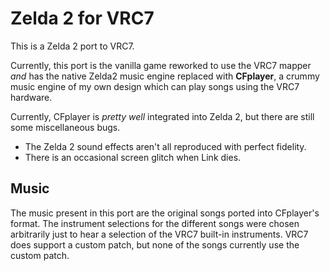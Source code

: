 # Zelda 2 for VRC7

This is a Zelda 2 port to VRC7.

Currently, this port is the vanilla game reworked to use the VRC7 mapper
_and_ has the native Zelda2 music engine replaced with **CFplayer**, a
crummy music engine of my own design which can play songs using the VRC7
hardware.

Currently, CFplayer is _pretty well_ integrated into Zelda 2, but there
are still some miscellaneous bugs.

- The Zelda 2 sound effects aren't all reproduced with perfect fidelity.
- There is an occasional screen glitch when Link dies.

## Music

The music present in this port are the original songs ported into CFplayer's
format.  The instrument selections for the different songs were chosen
arbitrarily just to hear a selection of the VRC7 built-in instruments.
VRC7 does support a custom patch, but none of the songs currently use the
custom patch.
